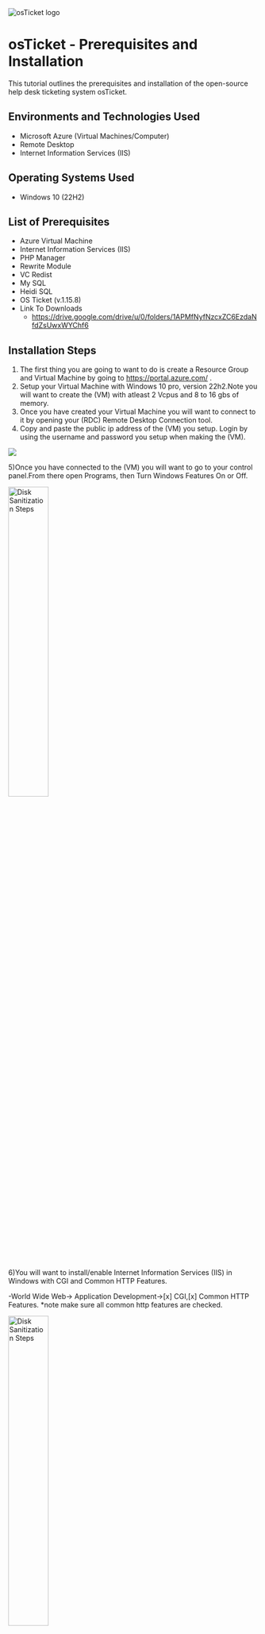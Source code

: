 
<img src="https://i.imgur.com/Clzj7Xs.png" alt="osTicket logo"/>
</p>

<h1>osTicket - Prerequisites and Installation</h1>
This tutorial outlines the prerequisites and installation of the open-source help desk ticketing system osTicket.<br />


<h2>Environments and Technologies Used</h2>

- Microsoft Azure (Virtual Machines/Computer)
- Remote Desktop
- Internet Information Services (IIS)

<h2>Operating Systems Used </h2>

- Windows 10</b> (22H2)

<h2>List of Prerequisites</h2>

- Azure Virtual Machine
- Internet Information Services (IIS)
- PHP Manager
- Rewrite Module
- VC Redist
- My SQL
- Heidi SQL
- OS Ticket (v.1.15.8)
- Link To Downloads
  - https://drive.google.com/drive/u/0/folders/1APMfNyfNzcxZC6EzdaNfdZsUwxWYChf6

<h2>Installation Steps</h2>

1) The first thing you are going to want to do is create a Resource Group and  Virtual Machine by going to https://portal.azure.com/ .
2) Setup your Virtual Machine with Windows 10 pro, version 22h2.Note you will want to create the (VM) with atleast 2 Vcpus and 8 to 16 gbs of memory.
3) Once you have created your Virtual Machine you will want to connect to it by opening your (RDC) Remote Desktop Connection tool.
4) Copy and paste the public ip address of the (VM) you setup. Login by using the username and password you setup when making the (VM).
<p>
<img src=https://i.imgur.com/b4U8Aec.png
<p>
  
5)Once you have connected to the (VM) you will want to go to your control panel.From there open Programs, then Turn Windows Features On or Off.
<p>

<img src=https://i.imgur.com/nYUueMt.png.png height="40%" width="40%" alt="Disk Sanitization Steps"/>
<p>

6)You will want to install/enable Internet Information Services (IIS) in Windows with CGI and Common HTTP Features.

  -World Wide Web-> Application Development->[x] CGI,[x] Common HTTP Features. *note make sure all common http features are checked.

  
<img src=https://i.imgur.com/8Aa1DZW.png.png height="40%" width="40%" alt="Disk Sanitization Steps"/>


  -To make sure the IIS is installed / enabled go to a browser of your choice and search for 127.0.0.1 It should look something like this.
  
<img src="https://i.imgur.com/5cE7B8R.png.png" height="40%" width="40%" alt="Disk Sanitization Steps"/>

  
7)From the installtion files ,download and install PHP Manager for (IIS),(PHPManagerForIIS_V1.5.0.msi) Go through the install wizard and complete the install.

8)From the installtion files ,download and install the Rewrite Module.(rewrite_amd64_en-us.msi).

9)Create a folder in the C: Drive and call it PHP

10)From the installtion files, download PHP 7.3.8 (PHP-7.3.8-nts-win32-vc15-x866.zip) and unzip the contents into C:\PHP

!! Attention !! If this happens, choose to"Keep" the file: 

<img src="https://i.imgur.com/sYQQREy.png.png" height="40%" width="40%" alt="Disk Sanitization Steps"/>

11)Once you have downloaded and extracted the zip file into the PHP folder on the C:\ Drive,download and install the VC_redist.x86.exe from the installtion files.Go through the setup wizard to finish setting up and installing the VC_redist.x86.exe

12)Download and install MYSQL5.5.62(mysql-5.5.62-win32.msi) and run the setup wizard:(Typical Setup->Launch Configuration Wizard) & after install (Standard Configuration)

*Make a new root password.

<img src="https://i.imgur.com/EL78CGb.png.png" height="40%" width="40%" alt="Disk Sanitization Steps"/>

13)Now that we have downloaded and installed the files,we now want to search for (IIS) in the windows search bar.Open (IIS) as an adminstatrator.


<img src="https://i.imgur.com/CHCT6xh.png.png" height="40%" width="40%" alt="Disk Sanitization Steps"/>

14)We will now want to register PHP from within (IIS).Click on the PHP Manager.


-Register new PHP Version.

<br />
<img src="https://i.imgur.com/Yj6Kn49.png.png" height="40%" width="40%" alt="Disk Sanitization Steps"/>

-You will now need to prodive a path to the PHP executable file (php-cgi.exe).Go to the C:\ Drive -> PHP -> click on the(php-cgi) file.


<img src="https://i.imgur.com/9Z3LfF1.png.png" height="40%" width="40%" alt="Disk Sanitization Steps"/>

-Restart the IIS server.

<img src="https://i.imgur.com/wf8aZ2w.png.png" height="40%" width="40%" alt="Disk Sanitization Steps"/>

15)Now its time to install osTicket v1.15.8.Download osTicket from the installtion files folder.Extract and copy the "upload" folder to C:\\inetub\wwwroot.Rename "upload" file to "osTicket".

 - Name has to be "osTicket" spelled exactly the same or at the end of lab you will get a 404 error at the end of lab.

-Reload the IIS again.

16)On the IIS page go to sites->default->osTicket- on the right side of page ,click "Browse *80".

<img src="https://i.imgur.com/G883nNR.png.png" height="40%" width="40%" alt="Disk Sanitization Steps"/>

-Some extensions are not enabled on the osTicket browser.

<img src="https://i.imgur.com/XWbtyB6.png.png" height="40%" width="40%" alt="Disk Sanitization Steps"/>

-To enable the extensions-Go back to the IIS,sites->default->osTicket- double click PHP Manager-Click"Enable or Disable an extension.

<img src="https://i.imgur.com/Nbo8wOL.png.png" height="40%" width="40%" alt="Disk Sanitization Steps"/>

-We will want to enable 3 extensions from here:

-php_imap.dll

-php_intl.dll

-php_opcache.dll

<img src="https://i.imgur.com/aLyCZMY.png.png" height="40%" width="40%" alt="Disk Sanitization Steps"/>

17)Once we have those extensions enabled in IIS,we are going to want to rename one of the files in our osTicket folder.Go into the file explorer and search for C:\inetpub\wwwroot\osTicket\include\ost-sampleconfig.php

-We are going to rename the ost-sampleconfig.php to ost-config.php

18)Now that we have renamed the file,right click on the file and go to properties.From there click security,advanced,and disable the inheritance.We will select Remove all inherited permissions from the object.

-Now we add new permissions

-Click add

<img src="https://i.imgur.com/b90NhHK.png.png" height="40%" width="40%" alt="Disk Sanitization Steps"/>

-Select a principle

<img src="https://i.imgur.com/x1ELnYv.png.png" height="40%" width="40%" alt="Disk Sanitization Steps"/>

-Type "Everyone" in the box.

<img src="https://i.imgur.com/E5PhpF2.png.png" height="40%" width="40%" alt="Disk Sanitization Steps"/>

-Make sure Full Control and all the other boxes are checked

<img src="https://i.imgur.com/RW7x2HU.png.png" height="40%" width="40%" alt="Disk Sanitization Steps"/>

-Click Apply and Ok

<img src="https://i.imgur.com/LFqOzoa.png.png" height="40%" width="40%" alt="Disk Sanitization Steps"/>

19)Once that is done we will continue to setup OS Ticketin the browser.Click continue on the browser page.Fill out the page as required except the database setting at the bottom of the page.

20)We will want to download and install HeidiSQL from the installation files.

<img src="https://i.imgur.com/lA4749A.png.png" height="40%" width="40%" alt="Disk Sanitization Steps"/>

21)When the program is open we will create a new session in it.

<img src="https://i.imgur.com/2J7gCKC.png.png" height="40%" width="40%" alt="Disk Sanitization Steps"/>

22)We want to make sure the username is root and the password is Password1.

<img src="https://i.imgur.com/xB4abyq.png.png" height="40%" width="40%" alt="Disk Sanitization Steps"/>

23)Once we are connected to the session we will go back to the browser to finish setting everything up.Under the database settings in the browser the username will be"root" and the password will be"Password1".

24)We will now create a new database within HeidiSQL.In Heidi right click on the left side where is says"Unnamed",select "create new",and then select"database".Name the new database osTicket.Once we have the new database setup go back to the osTicket browserand under MySQL database type in osTicket.

<img src="https://i.imgur.com/EpsV0Gr.png.png" height="40%" width="40%" alt="Disk Sanitization Steps"/>

25)The last step is to do some clean up.We will want to delete the setup folderin our system. Delete:C:\inetpub\wwwwroot\osTicket\setup. Only delete the setup folder and nothing else.

26)We then will want to set the permissions back to "Read" only in the ost-config.php file.

<img src="https://i.imgur.com/YAEHPpx.png.png" height="40%" width="40%" alt="Disk Sanitization Steps"/>

<img src="https://i.imgur.com/6iGXmN7.png.png" height="40%" width="40%" alt="Disk Sanitization Steps"/>

27)Congrats if done successfully you should see the login prompt.

<img src="https://i.imgur.com/UkNmOAp.png.png" height="40%" width="40%" alt="Disk Sanitization Steps"/>



